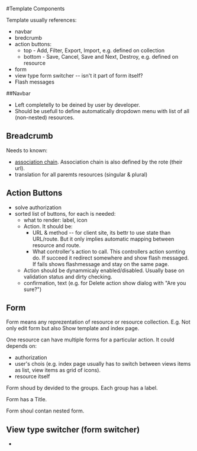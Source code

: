 
#Template Components

Template usually references:

 * navbar
 * bredcrumb
 * action buttons:
   * top - Add, Filter, Export, Import, e.g. defined on collection
   * bottom - Save, Cancel, Save and Next, Destroy, e.g. defined on resource
 * form
 * view type form switcher -- isn't it part of form itself?
 * Flash messages


##Navbar
* Left completelly to be deined by user by developer.
* Should be usefull to define automatically dropdown menu with list of all (non-nested)
resources.

## Breadcrumb

Needs to known:

* [association chain](https://github.com/lksv/basepack/blob/eb0e0499a8a4015ca5910f3848993970daa5d621/app/views/basepack/base/_header.html.haml#L7-L22).
  Association chain is also defined by the rote (their url).
* translation for all paremts resources (singular & plural)

## Action Buttons

* solve authorization
* sorted list of buttons, for each is needed:
  * what to render: label, icon
  * Action. It should be:
    * URL & method -- for client site, its bettr to use state than
      URL/route. But it only implies automatic mapping between  resource and route.
    * What controller's action to call. This controllers action somting
      do. If succeed it redirect somewhere and show flash messaged. If
      fails shows flashmessage and stay on the same page.
  * Action should be dynammicaly enabled/disabled. Usually base on
    validation status and dirty checking.
  * confirmation, text (e.g. for Delete action show dialog with "Are you
    sure?")

## Form

Form means any reprezentation of resource or resource collection.
E.g. Not only edit form but also Show template and index page.

One resource can have multiple forms for a particular action. It could
depends on:
* authorization
* user's chois (e.g. index page usually has to switch between views
  items as list, view items as grid of icons).
* resource itself

Form shoud by devided to the groups. Each group has a label.

Form has a Title.

Form shoul contan nested form.

## View type switcher (form switcher)

* 


